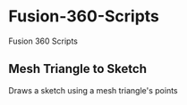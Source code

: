 # Fusion-360-Scripts
Fusion 360 Scripts

## Mesh Triangle to Sketch
Draws a sketch using a mesh triangle's points
